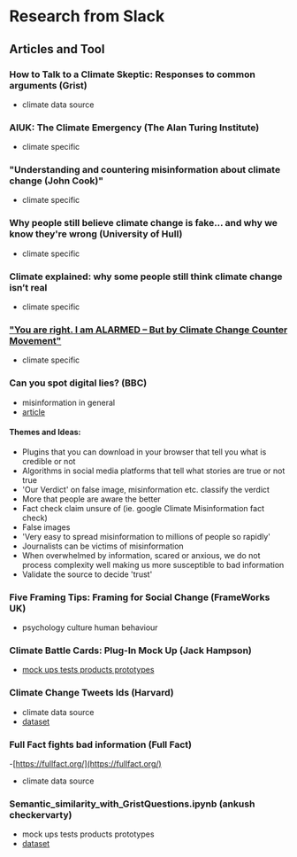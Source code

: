 # Research from Slack
## Articles and Tool
### How to Talk to a Climate Skeptic: Responses to common arguments (Grist) 
- climate data source
### AIUK: The Climate Emergency (The Alan Turing Institute) 
- climate specific
### "Understanding and countering misinformation about climate change (John Cook)" 
- climate specific
### Why people still believe climate change is fake… and why we know they're wrong (University of Hull)
- climate specific
### Climate explained: why some people still think climate change isn’t real 
- climate specific
### ["You are right. I am ALARMED – But by Climate Change Counter Movement"](https://www.notion.so/You-are-right-I-am-ALARMED-But-by-Climate-Change-Counter-Movement-c99b4512998143cfb0525251c80df8fa#22919ffa9054499f8ebaf5ed2b0d78ec) 
 - climate specific
### Can you spot digital lies? (BBC)
- misinformation in general
- [article](https://www.bbc.co.uk/ideas/videos/can-you-spot-digital-lies/p09hbzz6)
#### Themes and Ideas:
- Plugins that you can download in your browser that tell you what is credible or not
- Algorithms in social media platforms that tell what stories are true or not true
- 'Our Verdict' on false image, misinformation etc. classify the verdict
- More that people are aware the better
- Fact check claim unsure of (ie. google Climate Misinformation fact check)
- False images
- 'Very easy to spread misinformation to millions of people so rapidly'
- Journalists can be victims of misinformation
- When overwhelmed by information, scared or anxious, we do not process complexity well making us more susceptible to bad information
- Validate the source to decide 'trust'

### Five Framing Tips: Framing for Social Change (FrameWorks UK)
- psychology culture human behaviour
    
### Climate Battle Cards: Plug-In Mock Up (Jack Hampson) 
- [mock ups tests products prototypes](https://www.notion.so/Climate-Battle-Cards-Plug-In-Mock-Up-Jack-Hampson-b150e419447e4a7286cd11f972e5bb5f#677536674d16450badc482641b794819
)
### Climate Change Tweets Ids (Harvard) 
- climate data source 
- [dataset](https://dataverse.harvard.edu/dataset.xhtml?persistentId=doi:10.7910/DVN/5QCCUU)
    
### Full Fact fights bad information (Full Fact) 
-[https://fullfact.org/](https://fullfact.org/)
- climate data source
    
### Semantic_similarity_with_GristQuestions.ipynb (ankush checkervarty) 
- mock ups tests products prototypes
- [dataset](https://colab.research.google.com/drive/13p2QhiyeWsqYdy4agDvV6zTcLIKyIvHh?usp=sharing#scrollTo=4sfWsFTcQeqb)